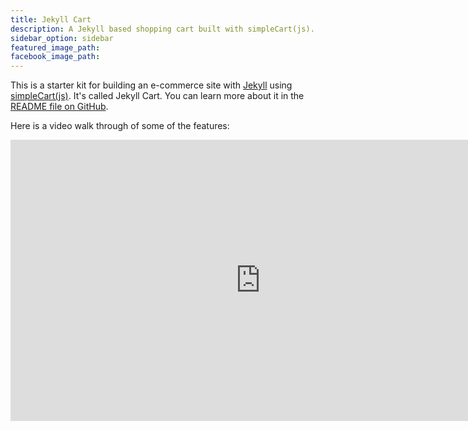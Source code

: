 ```yaml
---
title: Jekyll Cart
description: A Jekyll based shopping cart built with simpleCart(js).
sidebar_option: sidebar
featured_image_path:
facebook_image_path:
---
```


This is a starter kit for building an e-commerce site with [Jekyll](https://jekyllrb.com/) using [simpleCart(js)](http://simplecartjs.org/). It's called Jekyll Cart. You can learn more about it in the [README file on GitHub](https://github.com/bradonomics/jekyll-cart/blob/develop/README.md).

Here is a video walk through of some of the features:

<iframe width="800" height="450" src="https://www.youtube-nocookie.com/embed/iRiY5Tpu_bU?rel=0&amp;showinfo=0" frameborder="0" allowfullscreen></iframe>